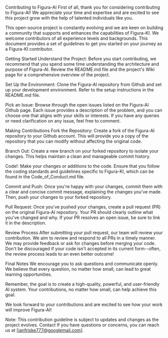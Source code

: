 Contributing to Figura-AI
First of all, thank you for considering contributing to Figura-AI! We appreciate your time and expertise and are excited to see this project grow with the help of talented individuals like you.

This open-source project is constantly evolving and we are keen on building a community that supports and enhances the capabilities of Figura-KI. We welcome contributors of all experience levels and backgrounds. This document provides a set of guidelines to get you started on your journey as a Figura-KI contributor.

Getting Started
Understand the Project: Before you start contributing, we recommend that you spend some time understanding the architecture and purpose of Figura-AI. Review the README.md file and the project's Wiki page for a comprehensive overview of the project.

Set Up the Environment: Clone the Figura-AI repository from Github and set up your development environment. Refer to the setup instructions in the README.md file.

Pick an Issue: Browse through the open issues listed on the Figura-AI Github page. Each issue provides a description of the problem, and you can choose one that aligns with your skills or interests. If you have any queries or need clarification on any issue, feel free to comment.

Making Contributions
Fork the Repository: Create a fork of the Figura-AI repository to your Github account. This will provide you a copy of the repository that you can modify without affecting the original code.

Branch Out: Create a new branch on your forked repository to isolate your changes. This helps maintain a clean and manageable commit history.

Code!: Make your changes or additions to the code. Ensure that you follow the coding standards and guidelines specific to Figura-KI, which can be found in the Code_of_Conduct.md file.

Commit and Push: Once you're happy with your changes, commit them with a clear and concise commit message, explaining the changes you've made. Then, push your changes to your forked repository.

Pull Request: Once you've pushed your changes, create a pull request (PR) on the original Figura-AI repository. Your PR should clearly outline what you've changed and why. If your PR resolves an open issue, be sure to link it in the description.

Review Process
After submitting your pull request, our team will review your contribution. We aim to review and respond to all PRs in a timely manner. We may provide feedback or ask for changes before merging your code. Don't be discouraged if your code isn't accepted in its current form--often, the review process leads to an even better outcome!

Final Notes
We encourage you to ask questions and communicate openly. We believe that every question, no matter how small, can lead to great learning opportunities.

Remember, the goal is to create a high-quality, powerful, and user-friendly AI system. Your contributions, no matter how small, can help achieve this goal.

We look forward to your contributions and are excited to see how your work will improve Figura-AI!

Note: This contribution guideline is subject to updates and changes as the project evolves.
Contact
If you have questions or concerns, you can reach us at [janfriske777@googlemail.com].
